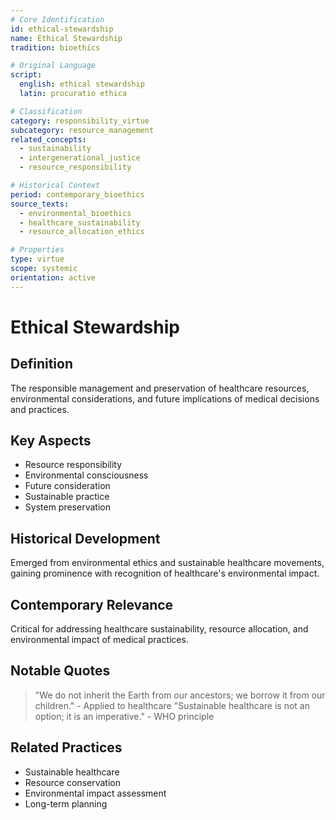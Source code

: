 ```yaml
---
# Core Identification
id: ethical-stewardship
name: Ethical Stewardship
tradition: bioethics

# Original Language
script:
  english: ethical stewardship
  latin: procuratio ethica

# Classification
category: responsibility_virtue
subcategory: resource_management
related_concepts:
  - sustainability
  - intergenerational_justice
  - resource_responsibility

# Historical Context
period: contemporary_bioethics
source_texts:
  - environmental_bioethics
  - healthcare_sustainability
  - resource_allocation_ethics

# Properties
type: virtue
scope: systemic
orientation: active
---
```


# Ethical Stewardship

## Definition
The responsible management and preservation of healthcare resources, environmental considerations, and future implications of medical decisions and practices.

## Key Aspects
- Resource responsibility
- Environmental consciousness
- Future consideration
- Sustainable practice
- System preservation

## Historical Development
Emerged from environmental ethics and sustainable healthcare movements, gaining prominence with recognition of healthcare's environmental impact.

## Contemporary Relevance
Critical for addressing healthcare sustainability, resource allocation, and environmental impact of medical practices.

## Notable Quotes
> "We do not inherit the Earth from our ancestors; we borrow it from our children." - Applied to healthcare
> "Sustainable healthcare is not an option; it is an imperative." - WHO principle

## Related Practices
- Sustainable healthcare
- Resource conservation
- Environmental impact assessment
- Long-term planning
